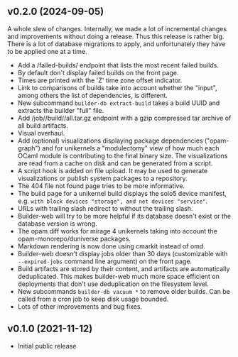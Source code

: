 ## v0.2.0 (2024-09-05)

A whole slew of changes. Internally, we made a lot of incremental changes and improvements without doing a release. Thus this release is rather big. There is a lot of database migrations to apply, and unfortunately they have to be applied one at a time.

* Add a /failed-builds/ endpoint that lists the most recent failed builds.
* By default don't display failed builds on the front page.
* Times are printed with the 'Z' time zone offset indicator.
* Link to comparisons of builds take into account whether the "input", among others the list of dependencies, is different.
* New subcommand `builder-db extract-build` takes a build UUID and extracts the builder "full" file.
* Add /job/<job>/build/<build>/all.tar.gz endpoint with a gzip compressed tar archive of all build artifacts.
* Visual overhaul.
* Add (optional) visualizations displaying package dependencies ("opam-graph") and for unikernels a "modulectomy" view of how much each OCaml module is contributing to the final binary size. The visualizations are read from a cache on disk and can be generated from a script.
* A script hook is added on file upload. It may be used to generate visualizations or publish system packages to a repository.
* The 404 file not found page tries to be more informative.
* The build page for a unikernel build displays the solo5 device manifest, e.g. `with block devices "storage", and net devices "service"`.
* URLs with trailing slash redirect to without the trailing slash.
* Builder-web will try to be more helpful if its database doesn't exist or the database version is wrong.
* The opam diff works for mirage 4 unikernels taking into account the opam-monorepo/duniverse packages.
* Markdown rendering is now done using cmarkit instead of omd.
* Builder-web doesn't display jobs older than 30 days (customizable with `--expired-jobs` command line argument) on the front page.
* Build artifacts are stored by their content, and artifacts are automatically deduplicated. This makes builder-web much more space efficient on deployments that don't use deduplication on the filesystem level.
* New subcommands `builder-db vacuum *` to remove older builds. Can be called from a cron job to keep disk usage bounded.
* Lots of other improvements and bug fixes.

## v0.1.0 (2021-11-12)

* Initial public release
